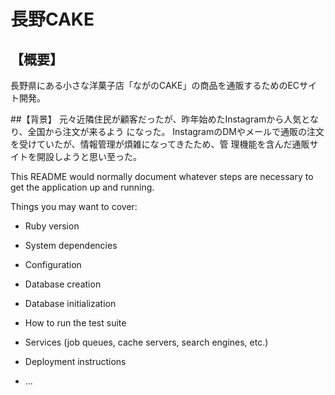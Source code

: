 # 長野CAKE

## 【概要】
長野県にある小さな洋菓子店「ながのCAKE」の商品を通販するためのECサイト開発。

##【背景】
元々近隣住民が顧客だったが、昨年始めたInstagramから人気となり、全国から注文が来るよう
になった。
InstagramのDMやメールで通販の注文を受けていたが、情報管理が煩雑になってきたため、管
理機能を含んだ通販サイトを開設しようと思い至った。

This README would normally document whatever steps are necessary to get the
application up and running.

Things you may want to cover:

* Ruby version

* System dependencies

* Configuration

* Database creation

* Database initialization

* How to run the test suite

* Services (job queues, cache servers, search engines, etc.)

* Deployment instructions

* ...
